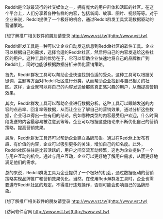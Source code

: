 Reddit是全球最流行的社交媒体之一，拥有庞大的用户群体和活跃的社区。在这个平台上，人们分享着各种各样的内容，包括新闻、故事、图片、视频等等。对于企业来说，Reddit提供了一个极好的机会，通过Reddit群发工具实现数据驱动的营销策略。

[想了解推广相关软件的朋友请登录 http://www.vst.tw](http://www.vst.tw)

Reddit群发工具是一种可以让企业自动发送信息到Reddit社区的软件工具。企业可以根据自己的需求，选择合适的Reddit社区，然后将自己的内容发送给这些社区的用户。这种工具的优势在于，它可以帮助企业快速地将自己的品牌推广到Reddit上，同时也能够根据数据分析来优化营销策略。

首先，Reddit群发工具可以帮助企业快速找到合适的受众。这种工具可以根据关键词、主题等方面对Reddit社区进行分类，从而帮助企业找到与自己相关的社区。这样，企业就可以将自己的内容发送给那些真正感兴趣的用户，从而提高营销效果。

其次，Reddit群发工具可以帮助企业进行数据分析。这种工具可以跟踪发送的内容的点击率、回复率等数据，从而让企业了解自己的营销效果。通过分析这些数据，企业可以得出一些有用的结论，例如哪种类型的内容最受用户欢迎，什么时间段发送的内容最容易被注意到等等。企业可以根据这些结论来不断优化自己的营销策略，提高营销效果。

最后，Reddit群发工具还可以帮助企业建立品牌形象。通过在Reddit上发布有趣、有价值的内容，企业可以吸引更多的关注，增加自己的知名度。此外，Reddit社区往往是比较活跃的，用户之间交流互动频繁，这也为企业提供了一个与用户互动的机会。通过与用户互动，企业可以更好地了解用户需求，从而更好地满足他们的需求。

总的来说，Reddit群发工具为企业提供了一个极好的机会，通过数据驱动的营销策略实现品牌推广和营销效果优化。当然，在使用Reddit群发工具时，企业也需要遵守Reddit社区的规定，不得进行违规操作，否则可能会影响自己的品牌形象。

[想了解推广相关软件的朋友请登录 http://www.vst.tw](http://www.vst.tw)


[访问软件官网 http://www.vst.tw](http://www.vst.tw)
